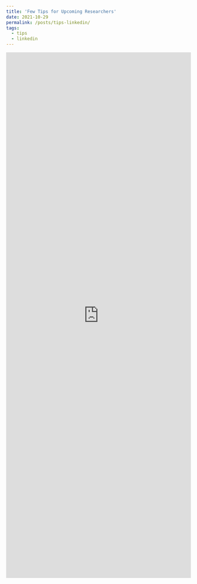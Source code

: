 ```yaml
---
title: 'Few Tips for Upcoming Researchers'
date: 2021-10-29
permalink: /posts/tips-linkedin/
tags:
  - tips
  - linkedin
---
```

<iframe src="https://www.linkedin.com/embed/feed/update/urn:li:share:6843762174977019904" height="1433" width="504" frameborder="0" allowfullscreen="" title="Embedded post"></iframe>
